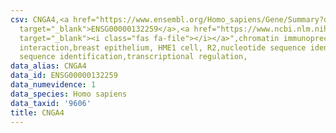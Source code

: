 ```yaml
---
csv: CNGA4,<a href="https://www.ensembl.org/Homo_sapiens/Gene/Summary?db=core;g=ENSG00000132259"
  target="_blank">ENSG00000132259</a>,<a href="https://www.ncbi.nlm.nih.gov/pubmed/22863008"
  target="_blank"><i class="fas fa-file"></i></a>",chromatin immunoprecipitation assay,direct
  interaction,breast epithelium, HME1 cell, R2,nucleotide sequence identification,nucleotide
  sequence identification,transcriptional regulation,
data_alias: CNGA4
data_id: ENSG00000132259
data_numevidence: 1
data_species: Homo sapiens
data_taxid: '9606'
title: CNGA4
---
```

